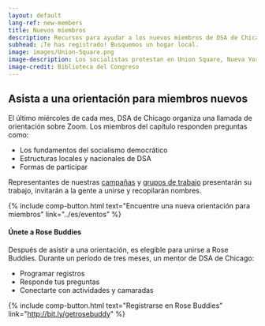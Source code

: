 ```yaml
---
layout: default
lang-ref: new-members
title: Nuevos miembros
description: Recursos para ayudar a los nuevos miembros de DSA de Chicago a orientarse.
subhead: ¡Te has registrado! Busquemos un hogar local.
image: images/Union-Square.png
image-description: Los socialistas protestan en Union Square, Nueva York.
image-credit: Biblioteca del Congreso
---
```


## Asista a una orientación para miembros nuevos

El último miércoles de cada mes, DSA de Chicago organiza una llamada de orientación sobre Zoom. Los miembros del capítulo responden preguntas como:

- Los fundamentos del socialismo democrático
- Estructuras locales y nacionales de DSA
- Formas de participar

Representantes de nuestras [campañas](campanas) y [grupos de trabajo](grupos-de-trabajo) presentarán su trabajo, invitarán a la gente a unirse y recopilarán nombres.

{% include comp-button.html text="Encuentre una nueva orientación para miembros" link="../es/eventos" %}

#### Únete a Rose Buddies

Después de asistir a una orientación, es elegible para unirse a Rose Buddies. Durante un período de tres meses, un mentor de DSA de Chicago:

- Programar registros
- Responde tus preguntas
- Conectarte con actividades y camaradas

{% include comp-button.html text="Registrarse en Rose Buddies" link="http://bit.ly/getrosebuddy" %}
